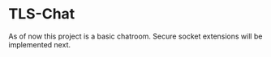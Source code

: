 # TLS-Chat

As of now this project is a basic chatroom. Secure socket extensions will be implemented next.
